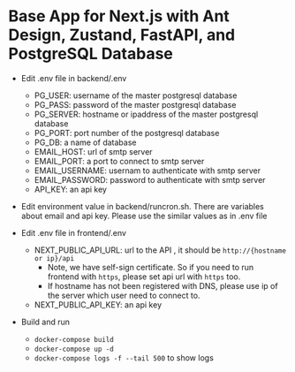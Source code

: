 # Base App for Next.js with Ant Design, Zustand, FastAPI, and PostgreSQL Database

- Edit .env file in backend/.env
  - PG_USER: username of the master postgresql database
  - PG_PASS: password of the master postgresql database
  - PG_SERVER: hostname or ipaddress of the master postgresql database
  - PG_PORT: port number of the postgresql database
  - PG_DB: a name of database
  - EMAIL_HOST: url of smtp server
  - EMAIL_PORT: a port to connect to smtp server
  - EMAIL_USERNAME: usernam to authenticate with smtp server
  - EMAIL_PASSWORD: password to authenticate with smtp server
  - API_KEY: an api key
- Edit environment value in backend/runcron.sh. There are variables about email and api key. Please use the similar values as in .env file

- Edit .env file in frontend/.env

  - NEXT_PUBLIC_API_URL: url to the API , it should be `http://{hostname or ip}/api`
    - Note, we have self-sign certificate. So if you need to run frontend with `https`, please set api url with `https` too.
    - If hostname has not been registered with DNS, please use ip of the server which user need to connect to.
  - NEXT_PUBLIC_API_KEY: an api key

- Build and run
  - `docker-compose build`
  - `docker-compose up -d`
  - `docker-compose logs -f --tail 500` to show logs
